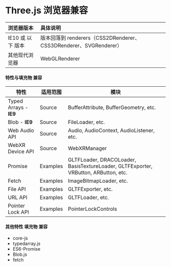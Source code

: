 # Three.js 浏览器兼容


| 浏览器版本| 具体说明|
| :------ | :-------------------------------- |
| IE10 或 以下 版本  | 版本回落到 renderers（CSS2DRenderer、CSS3DRenderer、SVGRenderer） |
| 其他现代浏览器 | WebGLRenderer  |


#### 特性与填充物 兼容


<table>
    <thead>
        <tr>
            <th>特性</th>
            <th>适用范围</th>
            <th>模块</th>
        </tr>
    </thead>
    <tbody>
        <tr>
            <td>Typed Arrays - <b>IE9</b></td>
            <td>Source</td>
            <td>BufferAttribute, BufferGeometry, etc.</td>
        </tr>
         <tr>
            <td>Blob - <b>IE9</b></td>
            <td>Source</td>
            <td>FileLoader, etc.</td>
        </tr>
        <tr>
            <td>Web Audio API</td>
            <td>Source</td>
            <td>Audio, AudioContext, AudioListener, etc.</td>
        </tr>
        <tr>
            <td>WebXR Device API</td>
            <td>Source</td>
            <td>WebXRManager</td>
        </tr>
        <tr>
            <td>Promise</td>
            <td>Examples</td>
            <td>GLTFLoader, DRACOLoader, BasisTextureLoader, GLTFExporter, VRButton, ARButton, etc.</td>
        </tr>
        <tr>
            <td>Fetch</td>
            <td>Examples</td>
            <td>ImageBitmapLoader, etc.</td>
        </tr>
        <tr>
            <td>File API</td>
            <td>Examples</td>
            <td>GLTFExporter, etc.</td>
        </tr>
        <tr>
            <td>URL API</td>
            <td>Examples</td>
            <td>GLTFLoader, etc.</td>
        </tr>
        <tr>
            <td>Pointer Lock API</td>
            <td>Examples</td>
            <td>PointerLockControls</td>
        </tr>
    </tbody>
</table>


#### 其他特性 填充物 兼容

+ core-js
+ typedarray.js
+ ES6-Promise
+ Blob.js
+ fetch